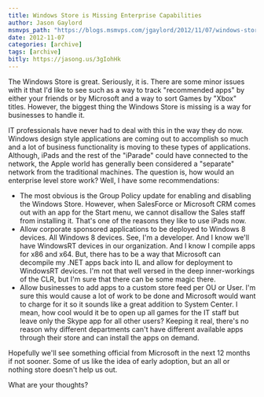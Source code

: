 ```yaml
---
title: Windows Store is Missing Enterprise Capabilities
author: Jason Gaylord
msmvps_path: "https://blogs.msmvps.com/jgaylord/2012/11/07/windows-store-is-missing-enterprise-capabilities/"
date: 2012-11-07
categories: [archive]
tags: [archive]
bitly: https://jasong.us/3gIohHk
---
```


The Windows Store is great. Seriously, it is. There are some minor issues with it that I'd like to see such as a way to track "recommended apps" by either your friends or by Microsoft and a way to sort Games by "Xbox" titles. However, the biggest thing the Windows Store is missing is a way for businesses to handle it.

IT professionals have never had to deal with this in the way they do now. Windows design style applications are coming out to accomplish so much and a lot of business functionality is moving to these types of applications. Although, iPads and the rest of the "iParade" could have connected to the network, the Apple world has generally been considered a "separate" network from the traditional machines. The question is, how would an enterprise level store work? Well, I have some recommendations:

- The most obvious is the Group Policy update for enabling and disabling the Windows Store. However, when SalesForce or Microsoft CRM comes out with an app for the Start menu, we cannot disallow the Sales staff from installing it. That's one of the reasons they like to use iPads now.
- Allow corporate sponsored applications to be deployed to Windows 8 devices. All Windows 8 devices. See, I'm a developer. And I know we'll have WindowsRT devices in our organization. And I know I compile apps for x86 and x64. But, there has to be a way that Microsoft can decompile my .NET apps back into IL and allow for deployment to WindowsRT devices. I'm not that well versed in the deep inner-workings of the CLR, but I'm sure that there can be some magic there.
- Allow businesses to add apps to a custom store feed per OU or User. I'm sure this would cause a lot of work to be done and Microsoft would want to charge for it so it sounds like a great addition to System Center. I mean, how cool would it be to open up all games for the IT staff but leave only the Skype app for all other users? Keeping it real, there's no reason why different departments can't have different available apps through their store and can install the apps on demand.

Hopefully we'll see something official from Microsoft in the next 12 months if not sooner. Some of us like the idea of early adoption, but an all or nothing store doesn't help us out.

What are your thoughts?